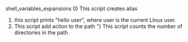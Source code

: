 shell_variables_expansions
0) This script creates alias
1) this script prints "hello user", where user is the current Linux user.
2) This script add action to the path
") This script counts the number of directories in the path
